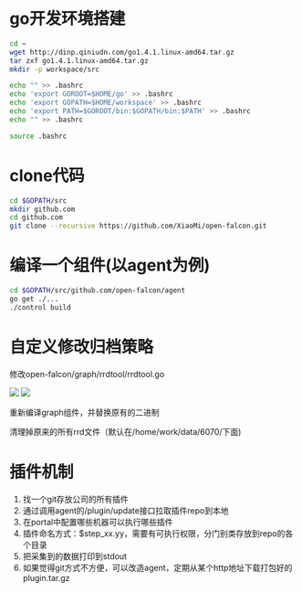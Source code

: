 # go开发环境搭建
```bash
cd ~
wget http://dinp.qiniudn.com/go1.4.1.linux-amd64.tar.gz
tar zxf go1.4.1.linux-amd64.tar.gz
mkdir -p workspace/src

echo "" >> .bashrc
echo 'export GOROOT=$HOME/go' >> .bashrc
echo 'export GOPATH=$HOME/workspace' >> .bashrc
echo 'export PATH=$GOROOT/bin:$GOPATH/bin:$PATH' >> .bashrc
echo "" >> .bashrc

source .bashrc
```

# clone代码

```bash
cd $GOPATH/src
mkdir github.com
cd github.com
git clone --recursive https://github.com/XiaoMi/open-falcon.git
```

# 编译一个组件(以agent为例)
```bash
cd $GOPATH/src/github.com/open-falcon/agent
go get ./...
./control build
```

# 自定义修改归档策略
修改open-falcon/graph/rrdtool/rrdtool.go

![](https://raw.githubusercontent.com/open-falcon/doc/master/img/custom-rra-1.png)
![](https://raw.githubusercontent.com/open-falcon/doc/master/img/custom-rra-2.png)

重新编译graph组件，并替换原有的二进制

清理掉原来的所有rrd文件（默认在/home/work/data/6070/下面)

# 插件机制
1. 找一个git存放公司的所有插件
2. 通过调用agent的/plugin/update接口拉取插件repo到本地
3. 在portal中配置哪些机器可以执行哪些插件
4. 插件命名方式：$step_xx.yy，需要有可执行权限，分门别类存放到repo的各个目录
5. 把采集到的数据打印到stdout
6. 如果觉得git方式不方便，可以改造agent，定期从某个http地址下载打包好的plugin.tar.gz

